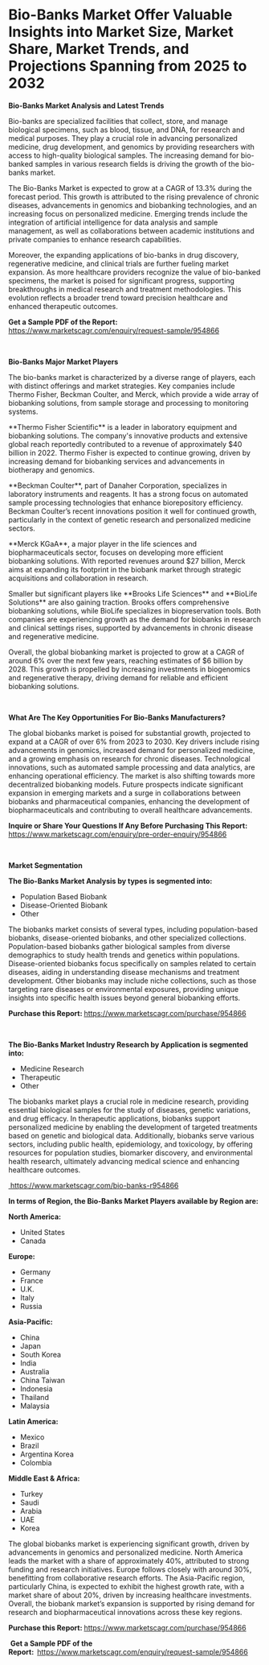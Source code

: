 <p><h1>Bio-Banks Market Offer Valuable Insights into Market Size, Market Share, Market Trends, and Projections Spanning from 2025 to 2032</h1></p><p><strong>Bio-Banks Market Analysis and Latest Trends</strong></p>
<p><p>Bio-banks are specialized facilities that collect, store, and manage biological specimens, such as blood, tissue, and DNA, for research and medical purposes. They play a crucial role in advancing personalized medicine, drug development, and genomics by providing researchers with access to high-quality biological samples. The increasing demand for bio-banked samples in various research fields is driving the growth of the bio-banks market.</p><p>The Bio-Banks Market is expected to grow at a CAGR of 13.3% during the forecast period. This growth is attributed to the rising prevalence of chronic diseases, advancements in genomics and biobanking technologies, and an increasing focus on personalized medicine. Emerging trends include the integration of artificial intelligence for data analysis and sample management, as well as collaborations between academic institutions and private companies to enhance research capabilities.</p><p>Moreover, the expanding applications of bio-banks in drug discovery, regenerative medicine, and clinical trials are further fueling market expansion. As more healthcare providers recognize the value of bio-banked specimens, the market is poised for significant progress, supporting breakthroughs in medical research and treatment methodologies. This evolution reflects a broader trend toward precision healthcare and enhanced therapeutic outcomes.</p></p>
<p><strong>Get a Sample PDF of the Report:&nbsp;</strong> <a href="https://www.marketscagr.com/enquiry/request-sample/954866?utm_campaign=3292&utm_medium=2&utm_source=Github&utm_content=ia&utm_term=13042025&utm_id=bio-banks">https://www.marketscagr.com/enquiry/request-sample/954866</a></p>
<p>&nbsp;</p>
<p><strong>Bio-Banks Major Market Players</strong></p>
<p><p>The bio-banks market is characterized by a diverse range of players, each with distinct offerings and market strategies. Key companies include Thermo Fisher, Beckman Coulter, and Merck, which provide a wide array of biobanking solutions, from sample storage and processing to monitoring systems.</p><p>**Thermo Fisher Scientific** is a leader in laboratory equipment and biobanking solutions. The company's innovative products and extensive global reach reportedly contributed to a revenue of approximately $40 billion in 2022. Thermo Fisher is expected to continue growing, driven by increasing demand for biobanking services and advancements in biotherapy and genomics.</p><p>**Beckman Coulter**, part of Danaher Corporation, specializes in laboratory instruments and reagents. It has a strong focus on automated sample processing technologies that enhance biorepository efficiency. Beckman Coulter’s recent innovations position it well for continued growth, particularly in the context of genetic research and personalized medicine sectors.</p><p>**Merck KGaA**, a major player in the life sciences and biopharmaceuticals sector, focuses on developing more efficient biobanking solutions. With reported revenues around $27 billion, Merck aims at expanding its footprint in the biobank market through strategic acquisitions and collaboration in research.</p><p>Smaller but significant players like **Brooks Life Sciences** and **BioLife Solutions** are also gaining traction. Brooks offers comprehensive biobanking solutions, while BioLife specializes in biopreservation tools. Both companies are experiencing growth as the demand for biobanks in research and clinical settings rises, supported by advancements in chronic disease and regenerative medicine.</p><p>Overall, the global biobanking market is projected to grow at a CAGR of around 6% over the next few years, reaching estimates of $6 billion by 2028. This growth is propelled by increasing investments in biogenomics and regenerative therapy, driving demand for reliable and efficient biobanking solutions.</p></p>
<p>&nbsp;</p>
<p><strong>What Are The Key Opportunities For Bio-Banks Manufacturers?</strong></p>
<p><p>The global biobanks market is poised for substantial growth, projected to expand at a CAGR of over 6% from 2023 to 2030. Key drivers include rising advancements in genomics, increased demand for personalized medicine, and a growing emphasis on research for chronic diseases. Technological innovations, such as automated sample processing and data analytics, are enhancing operational efficiency. The market is also shifting towards more decentralized biobanking models. Future prospects indicate significant expansion in emerging markets and a surge in collaborations between biobanks and pharmaceutical companies, enhancing the development of biopharmaceuticals and contributing to overall healthcare advancements.</p></p>
<p><strong>Inquire or Share Your Questions If Any Before Purchasing This Report:</strong> <a href="https://www.marketscagr.com/enquiry/pre-order-enquiry/954866?utm_campaign=3292&utm_medium=2&utm_source=Github&utm_content=ia&utm_term=13042025&utm_id=bio-banks">https://www.marketscagr.com/enquiry/pre-order-enquiry/954866</a></p>
<p>&nbsp;</p>
<p><strong>Market Segmentation</strong></p>
<p><strong>The Bio-Banks Market Analysis by types is segmented into:</strong></p>
<p><ul><li>Population Based Biobank</li><li>Disease-Oriented Biobank</li><li>Other</li></ul></p>
<p><p>The biobanks market consists of several types, including population-based biobanks, disease-oriented biobanks, and other specialized collections. Population-based biobanks gather biological samples from diverse demographics to study health trends and genetics within populations. Disease-oriented biobanks focus specifically on samples related to certain diseases, aiding in understanding disease mechanisms and treatment development. Other biobanks may include niche collections, such as those targeting rare diseases or environmental exposures, providing unique insights into specific health issues beyond general biobanking efforts.</p></p>
<p><strong>Purchase this Report:&nbsp;</strong><a href="https://www.marketscagr.com/purchase/954866?utm_campaign=3292&utm_medium=2&utm_source=Github&utm_content=ia&utm_term=13042025&utm_id=bio-banks">https://www.marketscagr.com/purchase/954866</a></p>
<p>&nbsp;</p>
<p><strong>The Bio-Banks Market Industry Research by Application is segmented into:</strong></p>
<p><ul><li>Medicine Research</li><li>Therapeutic</li><li>Other</li></ul></p>
<p><p>The biobanks market plays a crucial role in medicine research, providing essential biological samples for the study of diseases, genetic variations, and drug efficacy. In therapeutic applications, biobanks support personalized medicine by enabling the development of targeted treatments based on genetic and biological data. Additionally, biobanks serve various sectors, including public health, epidemiology, and toxicology, by offering resources for population studies, biomarker discovery, and environmental health research, ultimately advancing medical science and enhancing healthcare outcomes.</p></p>
<p><a href="https://www.marketscagr.com/bio-banks-r954866?utm_campaign=3292&utm_medium=2&utm_source=Github&utm_content=ia&utm_term=13042025&utm_id=bio-banks">&nbsp;https://www.marketscagr.com/bio-banks-r954866</a></p>
<p><strong>In terms of Region, the Bio-Banks Market Players available by Region are:</strong></p>
<p>
    <p> <strong> North America: </strong>
        <ul>
            <li>United States</li>
            <li>Canada</li>
        </ul>
        </p> 
    <p> <strong> Europe: </strong>
        <ul>
            <li>Germany</li>
            <li>France</li>
            <li>U.K.</li>
            <li>Italy</li>
            <li>Russia</li>
        </ul>
        </p> 
    <p> <strong> Asia-Pacific: </strong>
        <ul>
            <li>China</li>
            <li>Japan</li>
            <li>South Korea</li>
            <li>India</li>
            <li>Australia</li>
            <li>China Taiwan</li>
            <li>Indonesia</li>
            <li>Thailand</li>
            <li>Malaysia</li>
        </ul>
        </p> 
    <p> <strong> Latin America: </strong>
        <ul>
            <li>Mexico</li>
            <li>Brazil</li>
            <li>Argentina Korea</li>
            <li>Colombia</li>
        </ul>
        </p> 
    <p> <strong> Middle East & Africa: </strong>
        <ul>
            <li>Turkey</li>
            <li>Saudi</li>
            <li>Arabia</li>
            <li>UAE</li>
            <li>Korea</li>
        </ul>
    </p>
    </p>
<p><p>The global biobanks market is experiencing significant growth, driven by advancements in genomics and personalized medicine. North America leads the market with a share of approximately 40%, attributed to strong funding and research initiatives. Europe follows closely with around 30%, benefitting from collaborative research efforts. The Asia-Pacific region, particularly China, is expected to exhibit the highest growth rate, with a market share of about 20%, driven by increasing healthcare investments. Overall, the biobank market’s expansion is supported by rising demand for research and biopharmaceutical innovations across these key regions.</p></p>
<p><strong>Purchase this Report: </strong><a href="https://www.marketscagr.com/purchase/954866?utm_campaign=3292&utm_medium=2&utm_source=Github&utm_content=ia&utm_term=13042025&utm_id=bio-banks">https://www.marketscagr.com/purchase/954866</a></p>
<p>&nbsp;<strong>Get a Sample PDF of the Report:&nbsp;&nbsp;</strong><a href="https://www.marketscagr.com/enquiry/request-sample/954866?utm_campaign=3292&utm_medium=2&utm_source=Github&utm_content=ia&utm_term=13042025&utm_id=bio-banks">https://www.marketscagr.com/enquiry/request-sample/954866</a></p>
<p><strong></strong></p>
<p><p></p><p></p><p></p></p>